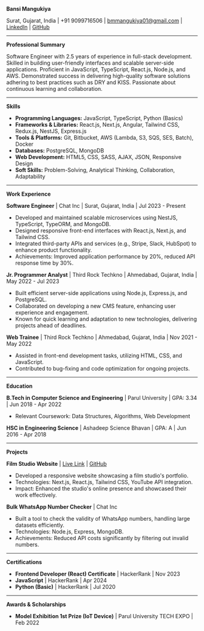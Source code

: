 **Bansi Mangukiya**

Surat, Gujarat, India | +91 9099716506 | bmmangukiya01@gmail.com | [LinkedIn](https://linkedin.com/in/bansimangukiya) | [GitHub](https://github.com/bmmangukiya)

---

**Professional Summary**

Software Engineer with 2.5 years of experience in full-stack development. Skilled in building user-friendly interfaces and scalable server-side applications. Proficient in JavaScript, TypeScript, React.js, Node.js, and AWS. Demonstrated success in delivering high-quality software solutions adhering to best practices such as DRY and KISS. Passionate about continuous learning and collaboration.

---

**Skills**

- **Programming Languages:** JavaScript, TypeScript, Python (Basics)
- **Frameworks & Libraries:** React.js, Next.js, Angular, Tailwind CSS, Redux.js, NestJS, Express.js
- **Tools & Platforms:** Git, Bitbucket, AWS (Lambda, S3, SQS, SES, Batch), Docker
- **Databases:** PostgreSQL, MongoDB
- **Web Development:** HTML5, CSS, SASS, AJAX, JSON, Responsive Design
- **Soft Skills:** Problem-Solving, Analytical Thinking, Collaboration, Adaptability

---

**Work Experience**

**Software Engineer** | Chat Inc | Surat, Gujarat, India | Jul 2023 - Present
- Developed and maintained scalable microservices using NestJS, TypeScript, TypeORM, and MongoDB.
- Designed responsive front-end interfaces with React.js, Next.js, and Tailwind CSS.
- Integrated third-party APIs and services (e.g., Stripe, Slack, HubSpot) to enhance product functionality.
- Achievements: Improved application performance by 20%, reduced API response time by 30%.

**Jr. Programmer Analyst** | Third Rock Techkno | Ahmedabad, Gujarat, India | May 2022 - Jul 2023
- Built efficient server-side applications using Node.js, Express.js, and PostgreSQL.
- Collaborated on developing a new CMS feature, enhancing user experience and engagement.
- Known for quick learning and adaptation to new technologies, delivering projects ahead of deadlines.

**Web Trainee** | Third Rock Techkno | Ahmedabad, Gujarat, India | Nov 2021 - May 2022
- Assisted in front-end development tasks, utilizing HTML, CSS, and JavaScript.
- Contributed to bug-fixing and code optimization for ongoing projects.

---

**Education**

**B.Tech in Computer Science and Engineering** | Parul University | GPA: 3.34 | Jun 2018 - Apr 2022
- Relevant Coursework: Data Structures, Algorithms, Web Development

**HSC in Engineering Science** | Ashadeep Science Bhavan | GPA: A | Jun 2016 - Apr 2018

---

**Projects**

**Film Studio Website** | [Live Link](https://cherry-films.vercel.app/) | [GitHub](https://github.com/bmmangukiya/cherry-films)
- Developed a responsive website showcasing a film studio's portfolio.
- Technologies: Next.js, React.js, Tailwind CSS, YouTube API integration.
- Impact: Enhanced the studio's online presence and showcased their work effectively.

**Bulk WhatsApp Number Checker** | Chat Inc
- Built a tool to check the validity of WhatsApp numbers, handling large datasets efficiently.
- Technologies: Node.js, Express, MongoDB.
- Achievements: Reduced API costs significantly by filtering out invalid numbers.

---

**Certifications**

- **Frontend Developer (React) Certificate** | HackerRank | Nov 2023
- **JavaScript** | HackerRank | Apr 2024
- **Python (Basic)** | HackerRank | Jul 2020

---

**Awards & Scholarships**

- **Model Exhibition 1st Prize (IoT Device)** | Parul University TECH EXPO | Feb 2022
